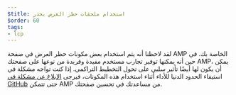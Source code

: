 ```yaml
---
$title: استخدام ملحقات حظر العرض بحذر
$order: 60
tags:
- lcp
---
```


لقد لاحظنا أنه يتم استخدام بعض مكونات حظر العرض في صفحة AMP الخاصة بك. في حين أنه يمكنها توفير تجارب مستخدم مفيدة وفريدة من نوعها على صفحتك AMP، يمكن أن يكون لها أيضًا تأثير سلبي على تحول التخطيط التراكمي. إذا كنت تواجه مشكلة في استيفاء الحدود الدنيا للأداء أثناء استخدام هذه المكونات، فيرجى [الإبلاغ عن مشكلة في GitHub](https://github.com/ampproject/amphtml/issues/new?assignees=&labels=Type%3A+Page+experience&template=page-experience.md&title=Page+experience+issue) حتى تتمكن AMP من مساعدتك في تحسين صفحتك.
